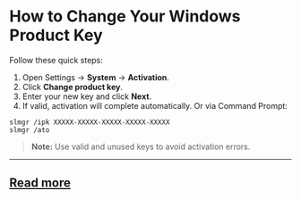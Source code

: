 # How to Change Your Windows Product Key
Follow these quick steps:
1. Open Settings → **System** → **Activation**.
2. Click **Change product key**.
3. Enter your new key and click **Next**.
4. If valid, activation will complete automatically.
Or via Command Prompt:
```
slmgr /ipk XXXXX-XXXXX-XXXXX-XXXXX-XXXXX
slmgr /ato
```
> **Note:** Use valid and unused keys to avoid activation errors.
---
[Read more](https://github.com/winoff-master/)
---